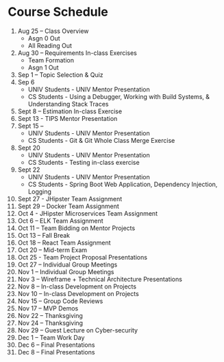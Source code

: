 # Course Schedule

1.	Aug 25 – Class Overview
	- Asgn 0 Out
	- All Reading Out
2.	Aug 30 – Requirements In-class Exercises 
	- Team Formation
	- Asgn 1 Out
3.	Sep 1 – Topic Selection & Quiz 
4.	Sep 6 
	- UNIV Students - UNIV Mentor Presentation
	- CS Students - Using a Debugger, Working with Build Systems, & Understanding Stack Traces
5.	Sept 8 – Estimation In-class Exercise
6.	Sept 13 - TIPS Mentor Presentation
7.	Sept 15 – 
	- UNIV Students - UNIV Mentor Presentation
	- CS Students - Git & Git Whole Class Merge Exercise
8.	Sept 20
	- UNIV Students - UNIV Mentor Presentation
	- CS Students - Testing in-class exercise
9.	Sept 22 
	- UNIV Students - UNIV Mentor Presentation
	- CS Students - Spring Boot Web Application, Dependency Injection, Logging
10.	Sept 27 - JHipster Team Assignment
11.	Sept 29 – Docker Team Assignment
12.	Oct 4 - JHipster Microservices Team Assignment
13.	Oct 6 – ELK Team Assignment  
14.	Oct 11 – Team Bidding on Mentor Projects
15.	Oct 13 – Fall Break
16.	Oct 18 – React Team Assignment
17.	Oct 20 – Mid-term Exam 
18.	Oct 25 - Team Project Proposal Presentations
19.	Oct 27 – Individual Group Meetings
20.	Nov 1 – Individual Group Meetings
21.	Nov 3 – Wireframe + Technical Architecture Presentations
22.	Nov 8 – In-class Development on Projects
23.	Nov 10 – In-class Development on Projects
24.	Nov 15 – Group Code Reviews
25.	Nov 17 – MVP Demos
26.	Nov 22 – Thanksgiving
27.	Nov 24 – Thanksgiving
28.	Nov 29 – Guest Lecture on Cyber-security
29.	Dec 1 – Team Work Day
30.	Dec 6 – Final Presentations
31.	Dec 8 – Final Presentations


